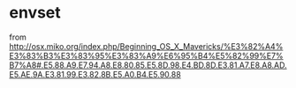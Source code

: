 envset
======

from http://osx.miko.org/index.php/Beginning_OS_X_Mavericks/%E3%82%A4%E3%83%B3%E3%83%95%E3%83%A9%E6%95%B4%E5%82%99%E7%B7%A8#.E5.88.A9.E7.94.A8.E8.80.85.E5.8D.98.E4.BD.8D.E3.81.A7.E8.A8.AD.E5.AE.9A.E3.81.99.E3.82.8B.E5.A0.B4.E5.90.88
